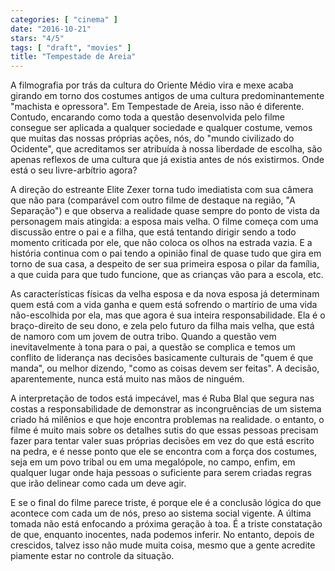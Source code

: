 ```yaml
---
categories: [ "cinema" ]
date: "2016-10-21"
stars: "4/5"
tags: [ "draft", "movies" ]
title: "Tempestade de Areia"
---
```

A filmografia por trás da cultura do Oriente Médio vira e mexe acaba
girando em torno dos costumes antigos de uma cultura predominantemente
"machista e opressora". Em Tempestade de Areia, isso não é
diferente. Contudo, encarando como toda a questão desenvolvida pelo
filme consegue ser aplicada a qualquer sociedade e qualquer costume,
vemos que muitas das nossas próprias ações, nós, do "mundo civilizado
do Ocidente", que acreditamos ser atribuída à nossa liberdade de
escolha, são apenas reflexos de uma cultura que já existia antes de
nós existirmos. Onde está o seu livre-arbítrio agora?

A direção do estreante Elite Zexer torna tudo imediatista com sua
câmera que não para (comparável com outro filme de destaque na região,
"A Separação") e que observa a realidade quase sempre do ponto de vista
da personagem mais atingida: a esposa mais velha. O filme começa com
uma discussão entre o pai e a filha, que está tentando dirigir sendo
a todo momento criticada por ele, que não coloca os olhos na estrada
vazia. E a história continua com o pai tendo a opinião final de quase
tudo que gira em torno de sua casa, a despeito de ser sua primeira esposa
o pilar da família, a que cuida para que tudo funcione, que as crianças
vão para a escola, etc.

As características físicas da velha esposa e da nova esposa já
determinam quem está com a vida ganha e quem está sofrendo o
martírio de uma vida não-escolhida por ela, mas que agora é sua
inteira responsabilidade. Ela é o braço-direito de seu dono, e zela
pelo futuro da filha mais velha, que está de namoro com um jovem de
outra tribo. Quando a questão vem inevitavelmente à tona para o pai,
a questão se complica e temos um conflito de liderança nas decisões
basicamente culturais de "quem é que manda", ou melhor dizendo, "como
as coisas devem ser feitas". A decisão, aparentemente, nunca está
muito nas mãos de ninguém.

A interpretação de todos está impecável, mas é Ruba Blal que segura
nas costas a responsabilidade de demonstrar as incongruências de um
sistema criado há milênios e que hoje encontra problemas na realidade. o
entanto, o filme é muito mais sobre os detalhes sutis do que essas
pessoas precisam fazer para tentar valer suas próprias decisões em
vez do que está escrito na pedra, e é nesse ponto que ele se encontra
com a força dos costumes, seja em um povo tribal ou em uma megalópole,
no campo, enfim, em qualquer lugar onde haja pessoas o suficiente para
serem criadas regras que irão delinear como cada um deve agir.

E se o final do filme parece triste, é porque ele é a conclusão lógica
do que acontece com cada um de nós, preso ao sistema social vigente. A
última tomada não está enfocando a próxima geração à toa. É a
triste constatação de que, enquanto inocentes, nada podemos inferir. No
entanto, depois de crescidos, talvez isso não mude muita coisa, mesmo
que a gente acredite piamente estar no controle da situação.
